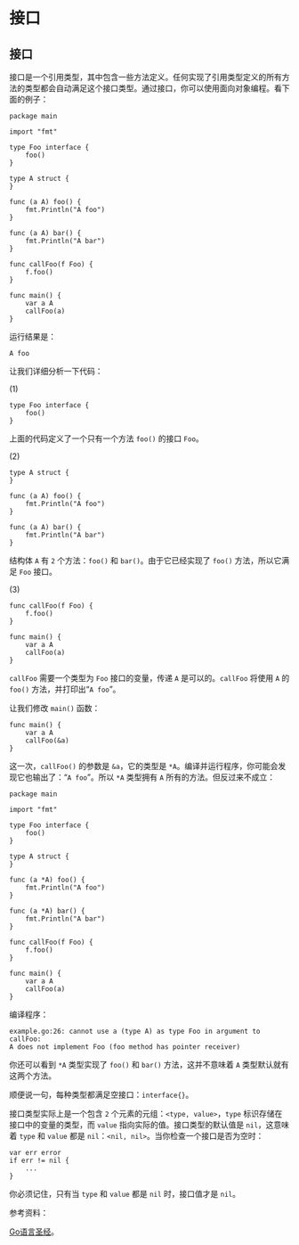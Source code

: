 # 接口

## 接口

接口是一个引用类型，其中包含一些方法定义。任何实现了引用类型定义的所有方法的类型都会自动满足这个接口类型。通过接口，你可以使用面向对象编程。看下面的例子：

```
package main

import "fmt"

type Foo interface {
    foo()
}

type A struct {
}

func (a A) foo() {
    fmt.Println("A foo")
}

func (a A) bar() {
    fmt.Println("A bar")
}

func callFoo(f Foo) {
    f.foo()
}

func main() {
    var a A
    callFoo(a)
} 
```

运行结果是：

```
A foo 
```

让我们详细分析一下代码：

(1)

```
type Foo interface {
    foo()
} 
```

上面的代码定义了一个只有一个方法 `foo()` 的接口 `Foo`。

(2)

```
type A struct {
}

func (a A) foo() {
    fmt.Println("A foo")
}

func (a A) bar() {
    fmt.Println("A bar")
} 
```

结构体 `A` 有 `2` 个方法：`foo()` 和 `bar()`。由于它已经实现了 `foo()` 方法，所以它满足 `Foo` 接口。

(3)

```
func callFoo(f Foo) {
    f.foo()
}

func main() {
    var a A
    callFoo(a)
} 
```

`callFoo` 需要一个类型为 `Foo` 接口的变量，传递 `A` 是可以的。`callFoo` 将使用 `A` 的 `foo()` 方法，并打印出“`A foo`”。

让我们修改 `main()` 函数：

```
func main() {
    var a A
    callFoo(&a)
} 
```

这一次，`callFoo()` 的参数是 `&a`，它的类型是 `*A`。编译并运行程序，你可能会发现它也输出了：“`A foo`”。所以 `*A` 类型拥有 `A` 所有的方法。但反过来不成立：

```
package main

import "fmt"

type Foo interface {
    foo()
}

type A struct {
}

func (a *A) foo() {
    fmt.Println("A foo")
}

func (a *A) bar() {
    fmt.Println("A bar")
}

func callFoo(f Foo) {
    f.foo()
}

func main() {
    var a A
    callFoo(a)
} 
```

编译程序：

```
example.go:26: cannot use a (type A) as type Foo in argument to callFoo:
A does not implement Foo (foo method has pointer receiver) 
```

你还可以看到 `*A` 类型实现了 `foo()` 和 `bar()` 方法，这并不意味着 `A` 类型默认就有这两个方法。

顺便说一句，每种类型都满足空接口：`interface{}`。

接口类型实际上是一个包含 `2` 个元素的元组：`<type, value>`，`type` 标识存储在接口中的变量的类型，而 `value` 指向实际的值。接口类型的默认值是 `nil`，这意味着 `type` 和 `value` 都是 `nil`：`<nil, nil>`。当你检查一个接口是否为空时：

```
var err error
if err != nil {
    ...
} 
```

你必须记住，只有当 `type` 和 `value` 都是 `nil` 时，接口值才是 `nil`。

参考资料：

[Go语言圣经](http://www.gopl.io/)。
